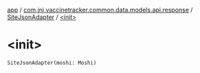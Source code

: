 [app](../../index.md) / [com.jnj.vaccinetracker.common.data.models.api.response](../index.md) / [SiteJsonAdapter](index.md) / [&lt;init&gt;](./-init-.md)

# &lt;init&gt;

`SiteJsonAdapter(moshi: Moshi)`